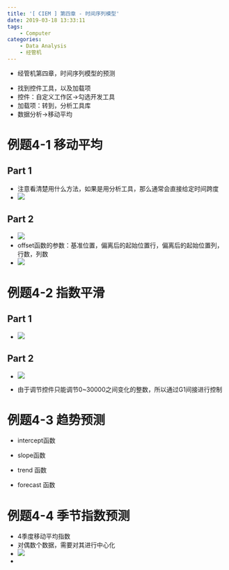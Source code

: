 ```yaml
---
title: '[ CIEM ] 第四章 - 时间序列模型'
date: 2019-03-18 13:33:11
tags:
	- Computer
categories:
	- Data Analysis
	- 经管机
---
```


- 经管机第四章，时间序列模型的预测

<!--more-->

- 找到控件工具，以及加载项
- 控件：自定义工作区->勾选开发工具
- 加载项：转到，分析工具库
- 数据分析->移动平均



# 例题4-1 移动平均

## Part 1

- 注意看清楚用什么方法，如果是用分析工具，那么通常会直接给定时间跨度
- ![](tool.png)

## Part 2

- ![](avg1.png)
- offset函数的参数：基准位置，偏离后的起始位置行，偏离后的起始位置列，行数，列数
- ![](offset.png)

# 例题4-2 指数平滑

## Part 1

- ![](e.png)

## Part 2

- ![](e3.png)

- 由于调节控件只能调节0~30000之间变化的整数，所以通过G1间接进行控制

# 例题4-3 趋势预测

- intercept函数
- slope函数

- trend 函数
- forecast 函数

# 例题4-4  季节指数预测

- 4季度移动平均指数
- 对偶数个数据，需要对其进行中心化
- ![](c1.png)
- 

